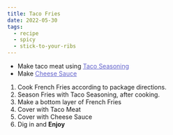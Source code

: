 ```yaml
---
title: Taco Fries
date: 2022-05-30
tags:
  - recipe
  - spicy
  - stick-to-your-ribs
---
```


- Make taco meat using <a data-sveltekit-reload href="/recipes/Taco%20Seasoning">Taco Seasoning</a>
- Make <a data-sveltekit-reload href="/recipes/Cheese%20Sauce">Cheese Sauce</a>

1. Cook French Fries according to package directions.
2. Season Fries with Taco Seasoning, after cooking.
3. Make a bottom layer of French Fries
4. Cover with Taco Meat
5. Cover with Cheese Sauce
6. Dig in and **Enjoy**

<style>
  a {
    color: #6363cc;
  }

  a:hover {
    color: #ff4500;
  }
</style>
